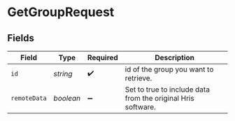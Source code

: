 # GetGroupRequest


## Fields

| Field                                                        | Type                                                         | Required                                                     | Description                                                  |
| ------------------------------------------------------------ | ------------------------------------------------------------ | ------------------------------------------------------------ | ------------------------------------------------------------ |
| `id`                                                         | *string*                                                     | :heavy_check_mark:                                           | id of the group you want to retrieve.                        |
| `remoteData`                                                 | *boolean*                                                    | :heavy_minus_sign:                                           | Set to true to include data from the original Hris software. |